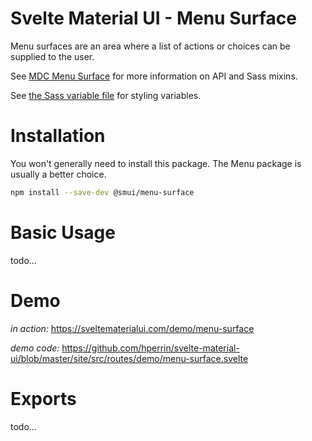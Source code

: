 # Svelte Material UI - Menu Surface

Menu surfaces are an area where a list of actions or choices can be supplied to the user.

See [MDC Menu Surface](https://material.io/develop/web/components/menu-surface/) for more information on API and Sass mixins.

See [the Sass variable file](https://github.com/material-components/material-components-web/blob/v3.1.1/packages/mdc-menu-surface/_variables.scss) for styling variables.

# Installation

You won't generally need to install this package. The Menu package is usually a better choice.

```sh
npm install --save-dev @smui/menu-surface
```

# Basic Usage

todo...

# Demo

*in action:* https://sveltematerialui.com/demo/menu-surface

*demo code:* https://github.com/hperrin/svelte-material-ui/blob/master/site/src/routes/demo/menu-surface.svelte

# Exports

todo...